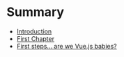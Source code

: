 # Summary

* [Introduction](README.md)
* [First Chapter](chapter1.md)
* [First steps... are we Vue.js babies?](first-steps-are-we-vuejs-babies.md)

